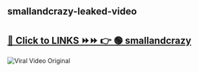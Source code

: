 
 ## smallandcrazy-leaked-video 

# <h2><a href="https://clipsfans.com/smallandcrazy&ref=git">🔗 Click to LINKS ⏩⏩ 👉 🟢 smallandcrazy </a></h2>

<a href="https://clipsfans.com/smallandcrazy&ref=git" rel="nofollow" data-target="animated-image.originalLink"><img src="https://i.ibb.co.com/xMMVF88/686577567.gif" alt="Viral Video Original" style="max-width: 100%; display: inline-block;" data-target="animated-image.originalImage"></a>
